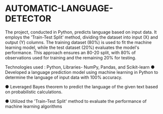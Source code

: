 # AUTOMATIC-LANGUAGE-DETECTOR
The project, conducted in Python, predicts language based on input data. It employs the 'Train-Test Split' method, dividing the dataset into input (X) and output (Y) columns. The training dataset (80%) is used to fit the machine learning model, while the test dataset (20%) evaluates the model's performance. This approach ensures an 80-20 split, with 80% of observations used for training and the remaining 20% for testing.

Technologies used : Python, Libraries- NumPy, Pandas, and Scikit-learn
● Developed a language prediction model using machine learning in Python to determine the language of input data with 100% accuracy.

● Leveraged Bayes theorem to predict the language of the given text based on probabilistic calculations.

● Utilized the 'Train-Test Split' method to evaluate the performance of machine learning algorithms
